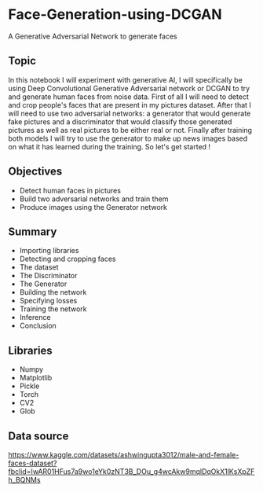 # Face-Generation-using-DCGAN
A Generative Adversarial Network to generate faces

## Topic
In this notebook I will experiment with generative AI, I will specifically be using Deep Convolutional Generative Adversarial network or DCGAN to try and generate human faces from noise
 data. First of all I will need to detect and crop people's faces that are present in my pictures dataset. After that I will need to use two adversarial networks: a generator that would 
 generate fake pictures and a discriminator that would classify those generated pictures as well as real pictures to be either real or not. Finally after training both models I will try 
 to use the generator to make up news images based on what it has learned during the training. So let's get started !

 ## Objectives
- Detect human faces in pictures
- Build two adversarial networks and train them
- Produce images using the Generator network

## Summary
- Importing libraries
- Detecting and cropping faces
- The dataset
- The Discriminator
- The Generator
- Building the network
- Specifying losses
- Training the network
- Inference
- Conclusion

## Libraries
- Numpy
- Matplotlib
- Pickle
- Torch
- CV2
- Glob

## Data source
https://www.kaggle.com/datasets/ashwingupta3012/male-and-female-faces-dataset?fbclid=IwAR01HFus7a9wo1eYk0zNT3B_DOu_g4wcAkw9mqlDqOkX1lKsXpZFh_BQNMs
